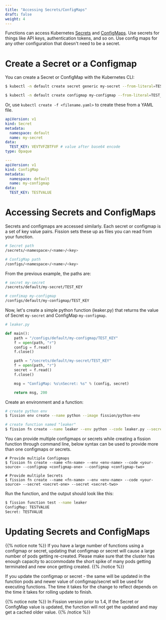 ```yaml
---
title: "Accessing Secrets/ConfigMaps"
draft: false
weight: 4
---
```


Functions can access Kubernetes [Secrets](https://kubernetes.io/docs/concepts/configuration/secret/) and [ConfigMaps](https://kubernetes.io/docs/concepts/storage/volumes/#configmap). Use secrets for things like API keys, authentication tokens, and so on. Use config maps for any other configuration that doesn't need to be a
secret.

# Create a Secret or a Configmap

You can create a Secret or ConfigMap with the Kubernetes CLI:

```bash
$ kubectl -n default create secret generic my-secret --from-literal=TEST_KEY="TESTVALUE"

$ kubectl -n default create configmap my-configmap --from-literal=TEST_KEY="TESTVALUE"
```

Or, use `kubectl create -f <filename.yaml>` to create these from a YAML file.

```yaml
apiVersion: v1
kind: Secret
metadata:
  namespace: default
  name: my-secret
data:
  TEST_KEY: VEVTVFZBTFVF # value after base64 encode
type: Opaque

---
apiVersion: v1
kind: ConfigMap
metadata:
  namespace: default
  name: my-configmap
data:
  TEST_KEY: TESTVALUE
```

# Accessing Secrets and ConfigMaps

Secrets and configmaps are accessed similarly.  Each secret or
configmap is a set of key value pairs. Fission sets these up as files
you can read from your function.

```bash
# Secret path
/secrets/<namespace>/<name>/<key>

# ConfigMap path
/configs/<namespace>/<name>/<key>
```

From the previous example, the paths are:

```bash
# secret my-secret
/secrets/default/my-secret/TEST_KEY

# confimap my-configmap
/configs/default/my-configmap/TEST_KEY
```

Now, let's create a simple python function (leaker.py) that returns
the value of Secret `my-secret` and ConfigMap `my-configmap`.

```python
# leaker.py

def main():
    path = "/configs/default/my-configmap/TEST_KEY"
    f = open(path, "r")
    config = f.read()
    f.close()

    path = "/secrets/default/my-secret/TEST_KEY"
    f = open(path, "r")
    secret = f.read()
    f.close()

    msg = "ConfigMap: %s\nSecret: %s" % (config, secret)

    return msg, 200
```


Create an environment and a function:

```bash
# create python env
$ fission env create --name python --image fission/python-env

# create function named "leaker"
$ fission fn create --name leaker --env python --code leaker.py --secret my-secret --configmap my-configmap
```
You can provide multiple configmaps or secrets while creating a fission function through command line, below syntax can be used to provide more than one configmaps or secrets.
```
# Provide multiple Configmaps
$ fission fn create --name <fn-name> --env <env-name> --code <your-source> --configmap <configmap-one> --configmap <configmap-two>

# Provide multiple Secrets
$ fission fn create --name <fn-name> --env <env-name> --code <your-source> --secret <secret-one> --secret <secret-two>
```

Run the function, and the output should look like this:

```bash
$ fission function test --name leaker
ConfigMap: TESTVALUE
Secret: TESTVALUE
```

# Updating Secrets and ConfigMaps

{{% notice note %}}
If you have a large number of functions using a configmap or secret, updating that configmap or secret will cause a large number of pods getting re-created. Please make sure that the cluster has enough capacity to accommodate the short spike of many pods getting terminated and new once getting created.
{{% /notice %}}


If you update the configmap or secret - the same will be updated in the function pods and newer value of configmap/secret will be used for executing functions. The time it takes for the change to reflect depends on the time it takes for rolling update to finish.


{{% notice note %}}
In Fission version prior to 1.4, If the Secret or ConfigMap value is updated, the function will not get the updated and may get a cached older value.
{{% /notice %}}



